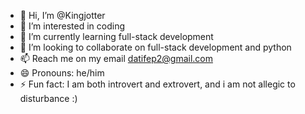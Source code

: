 - 👋 Hi, I’m @Kingjotter
- 👀 I’m interested in coding
- 🌱 I’m currently learning full-stack development
- 💞️ I’m looking to collaborate on full-stack development and python
- 📫 Reach me on my email datifep2@gmail.com
- 😄 Pronouns: he/him
- ⚡ Fun fact: I am both introvert and extrovert, and i am not allegic to disturbance :)

<!---
Kingjotter/Kingjotter is a ✨ special ✨ repository because its `README.md` (this file) appears on your GitHub profile.
You can click the Preview link to take a look at your changes.
--->
